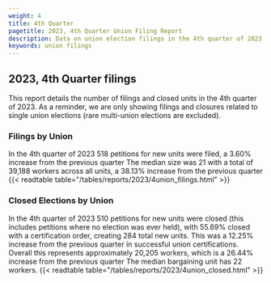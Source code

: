 ```yaml
---
weight: 4
title: 4th Quarter
pagetitle: 2023, 4th Quarter Union Filing Report
description: Data on union election filings in the 4th quarter of 2023
keywords: union filings
---
```


## 2023, 4th Quarter filings

This report details the number of filings and closed units in the 4th quarter of 2023. As a reminder, we are only showing filings and closures related to single union elections (rare multi-union elections are excluded).

### Filings by Union
In the 4th quarter of 2023 518 petitions for new units were filed, a 3.60% increase from the previous quarter The median size was 21 with a total of 39,188 workers across all units, a 38.13% increase from the previous quarter
{{< readtable table="/tables/reports/2023/4union_filings.html" >}}

### Closed Elections by Union
In the 4th quarter of 2023 510 petitions for new units were closed (this includes petitions where no election was ever held), with 55.69% closed with a certification order, creating 284 total new units. This was a 12.25% increase from the previous quarter in successful union certifications. Overall this represents approximately 20,205 workers, which is a 26.44% increase from the previous quarter The median bargaining unit has 22 workers.
{{< readtable table="/tables/reports/2023/4union_closed.html" >}}
